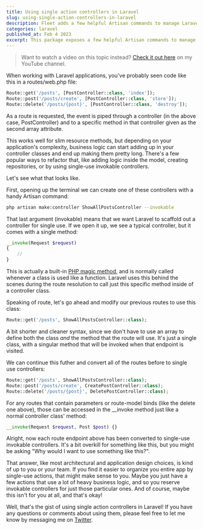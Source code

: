 ```yaml
---
title: Using single action controllers in Laravel
slug: using-single-action-controllers-in-laravel
description: Fleet adds a few helpful Artisan commands to manage Laravel Sail applications and binds them to custom domain names.
categories: laravel
published_at: Feb 4 2023
excerpt: This package exposes a few helpful Artisan commands to manage multiple Laravel Sail applications running concurrently on your local environment. All powered by a Traefik Docker container, letting you map custom domain names to your different Laravel applications and handling the incoming traffic to them.
---
```


> Want to watch a video on this topic instead? [Check it out here](https://www.youtube.com/watch?v=lLj8UYrqLuU) on my YouTube channel.

When working with Laravel applications, you've probably seen code like this in a routes/web.php file:

```php
Route::get('/posts', [PostController::class, 'index']);
Route::post('/posts/create', [PostController::class, 'store']);
Route::delete('/posts/{post}', [PostController::class, 'destroy']);
```

As a route is requested, the event is piped through a controller (in the above case, PostController) and to a specific method in that controller given as the second array attribute.

This works well for slim resource methods, but depending on your application's complexity, business logic can start adding up in your controller classes and end up making them pretty long. There's a few popular ways to refactor that, like adding logic inside the model, creating repositories, or by using single-use invokable controllers.

Let's see what that looks like.

First, opening up the terminal we can create one of these controllers with a handy Artisan command:

```bash
php artisan make:controller ShowAllPostsController --invokable
```

That last argument (invokable) means that we want Laravel to scaffold out a controller for single use. If we open it up, we see a typical controller, but it comes with a single method:

```php
__invoke(Request $request)
{
    //
}
```

This is actually a built-in [PHP magic method](https://www.php.net/manual/en/language.oop5.magic.php#object.invoke), and is normally called whenever a class is used like a function. Laravel uses this behind the scenes during the route resolution to call just this specific method inside of a controller class.

Speaking of route, let's go ahead and modify our previous routes to use this class:

```php
Route::get('/posts', ShowAllPostsController::class);
```

A bit shorter and cleaner syntax, since we don't have to use an array to define both the class _and_ the method that the route will use. It's just a single class, with a singular method that will be invoked when that endpoint is visited.

We can continue this futher and convert all of the routes before to single use controllers:

```php
Route::get('/posts', ShowAllPostsController::class);
Route::post('/posts/create', CreatePostController::class);
Route::delete('/posts/{post}', DeletePostController::class);
```

For any routes that contain parameters or route-model binds (like the delete one above), those can be accessed in the __invoke method just like a normal controller class' method:

```php
__invoke(Request $request, Post $post) {}
```

Alright, now each route endpoint above has been converted to single-use invokable controllers. It's a bit overkill for something like this, but you might be asking "Why would I want to use something like this?".

That answer, like most architectural and application design choices, is kind of up to you or your team. If you find it easier to organize you entire app by single-use actions, that might make sense to you. Maybe you just have a few actions that use a lot of heavy business logic, and so you reserve invokable controllers for just those particular ones. And of course, maybe this isn't for you at all, and that's okay!

Well, that's the gist of using single action controllers in Laravel! If you have any questions or comments about using them, please feel free to let me know by messaging me on [Twitter](https://twitter.com/aschmelyun).